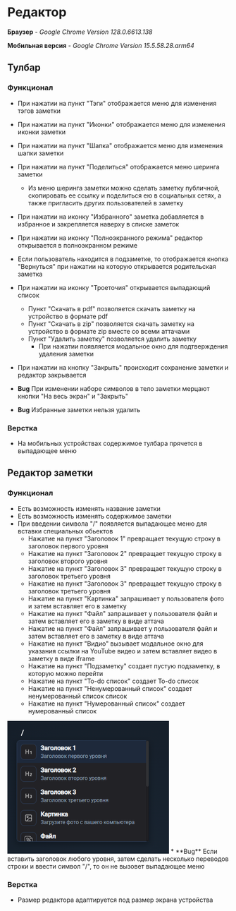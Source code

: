 # Редактор

**Браузер** - _Google Chrome Version 128.0.6613.138_

**Мобильная версия** - _Google Chrome Version 15.5.58.28.arm64_

## Тулбар

### Функционал

* При нажатии на пункт "Тэги" отображается меню для изменения тэгов заметки
* При нажатии на пункт "Иконки" отображается меню для изменения иконки заметки
* При нажатии на пункт "Шапка" отображается меню для изменения шапки заметки
* При нажатии на пункт "Поделиться" отображается меню шеринга заметки
  * Из меню шеринга заметки можно сделать заметку публичной, скопировать ее ссылку и поделиться ею в социальных сетях, а также пригласить других пользователей в заметку
* При нажатии на иконку "Избранного" заметка добавляется в избранное и закрепляется наверху в списке заметок
* При нажатии на иконку "Полноэкранного режима" редактор открывается в полноэкранном режиме
* Если пользователь находится в подзаметке, то отображается кнопка "Вернуться" при нажатии на которую открывается родительская заметка
* При нажатии на иконку "Троеточия" открывается выпадающий список
  * Пункт "Скачать в pdf" позволяется скачать заметку на устройство в формате pdf
  * Пункт "Скачать в zip" позволяется скачать заметку на устройство в формате zip вместе со всеми аттачами
  * Пункт "Удалить заметку" позволяется удалить заметку
    * При нажатии появляется модальное окно для подтверждения удаления заметки
* При нажатии на кнопку "Закрыть" происходит сохранение заметки и редактор закрывается

* **Bug** При изменении наборе символов в тело заметки мерцают кнопки "На весь экран" и "Закрыть"
* **Bug** Избранные заметки нельзя удалить

### Верстка

* На мобильных устройствах содержимое тулбара прячется в выпадающее меню

## Редактор заметки

### Функционал

* Есть возможность изменять название заметки
* Есть возможность изменять содержимое заметки
* При введении символа "/" появляется выпадающее меню для вставки специальных обьектов
  * Нажатие на пункт "Заголовок 1" превращает текущую строку в заголовок первого уровня
  * Нажатие на пункт "Заголовок 2" превращает текущую строку в заголовок второго уровня
  * Нажатие на пункт "Заголовок 3" превращает текущую строку в заголовок третьего уровня
  * Нажатие на пункт "Заголовок 3" превращает текущую строку в заголовок третьего уровня
  * Нажатие на пункт "Картинка" запрашивает у пользователя фото и затем вставляет его в заметку
  * Нажатие на пункт "Файл" запрашивает у пользователя файл и затем вставляет его в заметку в виде аттача
  * Нажатие на пункт "Файл" запрашивает у пользователя файл и затем вставляет его в заметку в виде аттача
  * Нажатие на пункт "Видио" вызывает модальное окно для указания ссылки на YouTube видео и затем вставляет видео в заметку в виде iframe
  * Нажатие на пункт "Подзаметку" создает пустую подзаметку, в которую можно перейти
  * Нажатие на пункт "To-do список" создает To-do список
  * Нажатие на пункт "Ненумерованный список" создает ненумерованный список список
  * Нажатие на пункт "Нумерованный список" создает нумерованный список

<img src="img/editor-dropdown.png">
* **Bug** Если вставить заголовок любого уровня, затем сделать несколько переводов строки и ввести символ "/", то он не вызовет выпадающее меню

### Верстка

* Размер редактора адаптируется под размер экрана устройства
